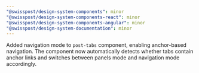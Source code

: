 ```yaml
---
"@swisspost/design-system-components": minor
"@swisspost/design-system-components-react": minor
"@swisspost/design-system-components-angular": minor
"@swisspost/design-system-documentation": minor
---
```


Added navigation mode to `post-tabs` component, enabling anchor-based navigation. The component now automatically detects whether tabs contain anchor links and switches between panels mode and navigation mode accordingly.
